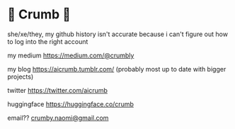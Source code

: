 # 🌟 Crumb 🌟

she/xe/they, my github history isn't accurate because i can't figure out how to log into the right account

my medium https://medium.com/@crumbly

my blog https://aicrumb.tumblr.com/ (probably most up to date with bigger projects)

twitter https://twitter.com/aicrumb

huggingface https://huggingface.co/crumb

email?? [crumby.naomi@gmail.com](mailto:crumby.naomi@gmail.com)

